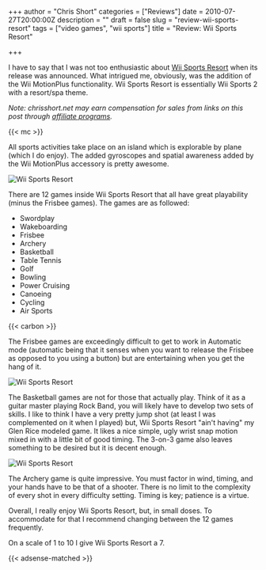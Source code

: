 +++
author = "Chris Short"
categories = ["Reviews"]
date = 2010-07-27T20:00:00Z
description = ""
draft = false
slug = "review-wii-sports-resort"
tags = ["video games", "wii sports"]
title = "Review: Wii Sports Resort"

+++

I have to say that I was not too enthusiastic about [Wii Sports Resort](https://amzn.to/2Zb2oGO) when its release was announced. What intrigued me, obviously, was the addition of the Wii MotionPlus functionality. Wii Sports Resort is essentially Wii Sports 2 with a resort/spa theme.

*Note: chrisshort.net may earn compensation for sales from links on this post through [affiliate programs](/terms/).*

{{< mc >}}

All sports activities take place on an island which is explorable by plane (which I do enjoy).  The added gyroscopes and spatial awareness added by the Wii MotionPlus accessory is pretty awesome.

![Wii Sports Resort](https://cdn.chrisshort.net/wii-sports-resort-01.jpg)

There are 12 games inside Wii Sports Resort that all have great playability (minus the Frisbee games).  The games are as followed:

* Swordplay
* Wakeboarding
* Frisbee
* Archery
* Basketball
* Table Tennis
* Golf
* Bowling
* Power Cruising
* Canoeing
* Cycling
* Air Sports

{{< carbon >}}

The Frisbee games are exceedingly difficult to get to work in Automatic mode (automatic being that it senses when you want to release the Frisbee as opposed to you using a button) but are entertaining when you get the hang of it.

![Wii Sports Resort](https://cdn.chrisshort.net/wii-sports-resort-02.jpg)

The Basketball games are not for those that actually play.  Think of it as a guitar master playing Rock Band, you will likely have to develop two sets of skills.  I like to think I have a very pretty jump shot (at least I was complemented on it when I played) but, Wii Sports Resort "ain't having" my Glen Rice modeled game.  It likes a nice simple, ugly wrist snap motion mixed in with a little bit of good timing.  The 3-on-3 game also leaves something to be desired but it is decent enough.

![Wii Sports Resort](https://cdn.chrisshort.net/wii-sports-resort-03.jpg)

The Archery game is quite impressive.  You must factor in wind, timing, and your hands have to be that of a shooter.  There is no limit to the complexity of every shot in every difficulty setting.  Timing is key; patience is a virtue.

Overall, I really enjoy Wii Sports Resort, but, in small doses.  To accommodate for that I recommend changing between the 12 games frequently.

On a scale of 1 to 10 I give Wii Sports Resort a 7.

{{< adsense-matched >}}
